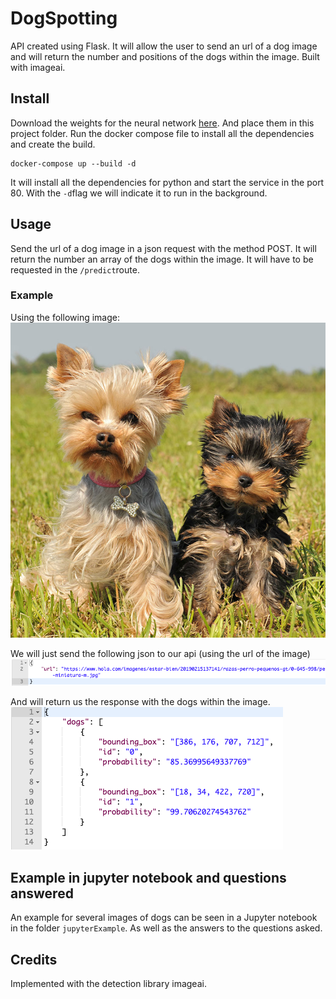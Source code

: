 # DogSpotting
API created using Flask. It will allow the user to send an url of a dog image and will return the number and positions of the dogs within the image. Built with imageai.

## Install
Download the weights for the neural network [here](https://github.com/OlafenwaMoses/ImageAI/releases/download/1.0/yolo.h5).
And place them in this project folder.
Run the docker compose file to install all the dependencies and create the build.
```
docker-compose up --build -d
```
It will install all the dependencies for python and start the service in the port 80. With the `-d`flag we will indicate it to run in the background.

## Usage
Send the url of a dog image in a json request with the method POST. It will return the number an array of the dogs within the image.
It will have to be requested in the `/predict`route.

### Example
Using the following image:
![dogs](/images/dogs.jpg)

We will just send the following json to our api (using the url of the image)
![jsonToSend](/images/exampleJSON.png)

And will return us the response with the dogs within the image.
![responseJSON](/images/returnJSON.png)

## Example in jupyter notebook and questions answered
An example for several images of dogs can be seen in a Jupyter notebook in the folder `jupyterExample`. As well as the answers to the questions asked.

## Credits
Implemented with the detection library imageai.